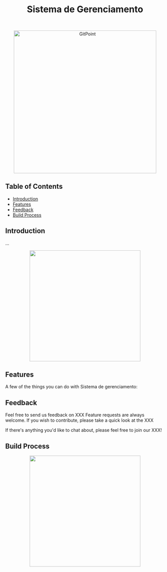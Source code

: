 <h1 align="center"> Sistema de Gerenciamento</h1> <br>
<p align="center">
  <a href="https://gitpoint.co/">
    <img alt="GitPoint" title="GitPoint" src="https://cdn-icons-png.flaticon.com/512/5578/5578703.png" width="450">
  </a>
</p>

## Table of Contents

- [Introduction](#introduction)
- [Features](#features)
- [Feedback](#feedback)
- [Build Process](#build-process)


## Introduction



...


<p align="center">
  <img src = "https://cdn-icons-png.flaticon.com/512/5578/5578703.png" width=350>
</p>

## Features

A few of the things you can do with Sistema de gerenciamento:


## Feedback

Feel free to send us feedback on XXX Feature requests are always welcome. If you wish to contribute, please take a quick look at the XXX

If there's anything you'd like to chat about, please feel free to join our XXX!

## Build Process

<p align="center">
  <img src = "https://cdn-icons-png.flaticon.com/512/5578/5578703.png" width=350>
</p>

